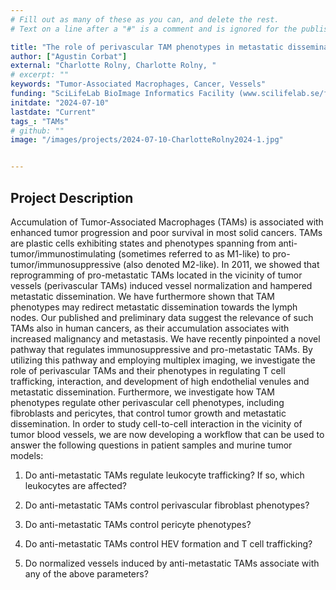 ```yaml
---
# Fill out as many of these as you can, and delete the rest.
# Text on a line after a "#" is a comment and is ignored for the published page.

title: "The role of perivascular TAM phenotypes in metastatic dissemination"
author: ["Agustin Corbat"]
external: "Charlotte Rolny, Charlotte Rolny, "
# excerpt: ""
keywords: "Tumor-Associated Macrophages, Cancer, Vessels"
funding: "SciLifeLab BioImage Informatics Facility (www.scilifelab.se/facilities/bioimage-informatics)"
initdate: "2024-07-10"
lastdate: "Current"
tags_: "TAMs"
# github: ""
image: "/images/projects/2024-07-10-CharlotteRolny2024-1.jpg"


---
```


## Project Description
Accumulation of Tumor-Associated Macrophages (TAMs) is associated with enhanced tumor progression and poor survival in most solid cancers. TAMs are plastic cells exhibiting states and phenotypes spanning from anti-tumor/immunostimulating (sometimes referred to as M1-like) to pro-tumor/immunosuppressive (also denoted M2-like). In 2011, we showed that reprogramming of pro-metastatic TAMs located in the vicinity of tumor vessels (perivascular TAMs) induced vessel normalization and hampered metastatic dissemination. We have furthermore shown that TAM phenotypes may redirect metastatic dissemination towards the lymph nodes. Our published and preliminary data suggest the relevance of such TAMs also in human cancers, as their accumulation associates with increased malignancy and metastasis. We have recently pinpointed a novel pathway that regulates immunosuppressive and pro-metastatic TAMs. By utilizing this pathway and employing multiplex imaging, we
investigate the role of perivascular TAMs and their phenotypes in regulating T cell trafficking, interaction, and development of high endothelial venules and metastatic dissemination. Furthermore, we investigate how TAM phenotypes regulate other perivascular cell phenotypes, including fibroblasts and pericytes, that control tumor growth and metastatic dissemination. In order to study cell-to-cell interaction in the vicinity of tumor blood vessels, we are now developing a workflow that can be used to answer the following questions in patient samples and murine tumor models:

1. Do anti-metastatic TAMs regulate leukocyte trafficking? If so, which leukocytes are affected?

2. Do anti-metastatic TAMs control perivascular fibroblast phenotypes?

3. Do anti-metastatic TAMs control pericyte phenotypes?

4. Do anti-metastatic TAMs control HEV formation and T cell trafficking?

5. Do normalized vessels induced by anti-metastatic TAMs associate with any of the above parameters?